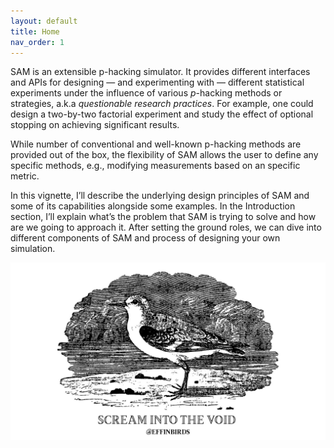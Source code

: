 ```yaml
---
layout: default
title: Home
nav_order: 1
---
```


SAM is an extensible p-hacking simulator. It provides different interfaces and APIs for designing — and experimenting with — different statistical experiments under the influence of various *p*-hacking methods or strategies, a.k.a *questionable research practices*. For example, one could design a two-by-two factorial experiment and study the effect of optional stopping on achieving significant results.

While number of conventional and well-known p-hacking methods are provided out of the box, the flexibility of SAM allows the user to define any specific methods, e.g., modifying measurements based on an specific metric. 

In this vignette, I’ll describe the underlying design principles of SAM and some of its capabilities alongside some examples. In the Introduction section, I’ll explain what’s the problem that SAM is trying to solve and how are we going to approach it. After setting the ground roles, we can dive into different components of SAM and process of designing your own simulation. 

![](doc/figures/effin-scream-to-the-void.png)